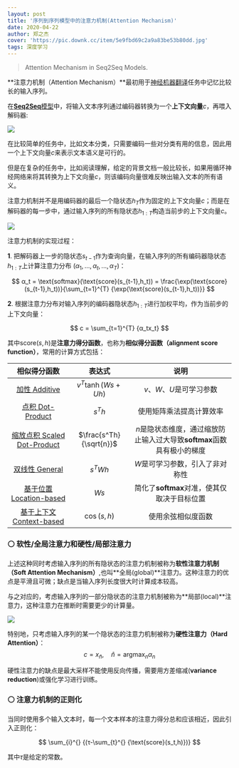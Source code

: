 ```yaml
---
layout: post
title: '序列到序列模型中的注意力机制(Attention Mechanism)'
date: 2020-04-22
author: 郑之杰
cover: 'https://pic.downk.cc/item/5e9fbd69c2a9a83be53b80dd.jpg'
tags: 深度学习
---
```


> Attention Mechanism in Seq2Seq Models.

**注意力机制（Attention Mechanism）**最初用于[神经机器翻译](https://arxiv.org/abs/1409.0473)任务中记忆比较长的输入序列。

在[**Seq2Seq**模型](https://0809zheng.github.io/2020/04/21/sequence-2-sequence.html)中，将输入文本序列通过编码器转换为一个**上下文向量**$c$，再喂入解码器:

![](https://pic.downk.cc/item/5e9ed899c2a9a83be5966fe5.jpg)

在比较简单的任务中，比如文本分类，只需要编码一些对分类有用的信息，因此用一个上下文向量$c$来表示文本语义是可行的。

但是在复杂的任务中，比如阅读理解，给定的背景文档一般比较长，如果用循环神经网络来将其转换为上下文向量$c$，则该编码向量很难反映出输入文本的所有语义。

注意力机制并不是用编码器的最后一个隐状态$h_T$作为固定的上下文向量$c$；而是在解码器的每一步中，通过输入序列的所有隐状态$h_{1:T}$构造当前步的上下文向量$c$。

![](https://pic.imgdb.cn/item/63b5886fbe43e0d30e75c044.jpg)

注意力机制的实现过程：

**1**. 把解码器上一步的隐状态$s_{t-1}$作为查询向量，在输入序列的所有编码器隐状态$h_{1:T}$上计算注意力分布 $(α_1,...,α_t,...,α_T)$：

$$ α_t = \text{softmax}(\text{score}(s_{t-1},h_t)) = \frac{\exp(\text{score}(s_{t-1},h_t))}{\sum_{t=1}^{T} {\exp(\text{score}(s_{t-1},h_t))}} $$

**2**. 根据注意力分布对输入序列的编码器隐状态$h_{1:T}$进行加权平均，作为当前步的上下文向量：

$$ c = \sum_{t=1}^{T} {α_tx_t} $$

其中$\text{score}(s,h)$是**注意力得分函数**，也称为**相似得分函数（alignment score function）**，常用的计算方式包括：


| 相似得分函数 | 表达式 |  说明 |
| :---: | :---:  | :---:  |
| [加性 Additive](https://arxiv.org/abs/1409.0473)  | $v^T \tanh(Ws+Uh)$ | $v$、$W$、$U$是可学习参数 |
| [点积 Dot-Product](https://arxiv.org/abs/1508.04025)  | $s^Th$ | 使用矩阵乘法提高计算效率 |
| [缩放点积 Scaled Dot-Product](https://proceedings.neurips.cc/paper/2017/file/3f5ee243547dee91fbd053c1c4a845aa-Paper.pdf)  | $\frac{s^Th}{\sqrt{n}}$ | $n$是隐状态维度，通过缩放防止输入过大导致**softmax**函数具有极小的梯度 |
| [双线性 General](https://arxiv.org/abs/1508.04025)  | $s^TWh$ | $W$是可学习参数，引入了非对称性 |
| [基于位置 Location-based](https://arxiv.org/abs/1508.04025)  | $Ws$ | 简化了**softmax**对准，使其仅取决于目标位置 |
| [基于上下文 Context-based](https://arxiv.org/abs/1410.5401)  | $\cos (s,h)$ | 使用余弦相似度函数 |

### ⚪ 软性/全局注意力和硬性/局部注意力

上述这种同时考虑输入序列的所有隐状态的注意力机制被称为**软性注意力机制（Soft Attention Mechanism）**,也叫**全局(global)**注意力。这种注意力的优点是平滑且可微；缺点是当输入序列长度很大时计算成本较高。

与之对应的，考虑输入序列的一部分隐状态的注意力机制被称为**局部(local)**注意力，这种注意力在推断时需要更少的计算量。

![](https://pic.imgdb.cn/item/63b6b536be43e0d30e311774.jpg)

特别地，只考虑输入序列的某一个隐状态的注意力机制被称为**硬性注意力（Hard Attention）**：
$$ c = x_{\hat{n}}, \quad \hat{n} = \mathop{\arg\max}_{n}α_n $$

硬性注意力的缺点是最大采样不能使用反向传播，需要用方差缩减(**variance reduction**)或强化学习进行训练。

### ⚪ 注意力机制的正则化

当同时使用多个输入文本时，每一个文本样本的注意力得分总和应该相近，因此引入正则化：

$$ \sum_{i}^{} {(τ-\sum_{t}^{} {\text{score}(s_t,h)})} $$

其中$τ$是给定的常数。
